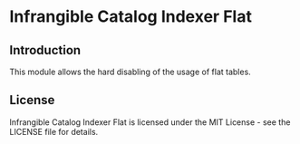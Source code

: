# Infrangible Catalog Indexer Flat

## Introduction

This module allows the hard disabling of the usage of flat tables.

## License

Infrangible Catalog Indexer Flat is licensed under the MIT License - see the LICENSE file for details.
